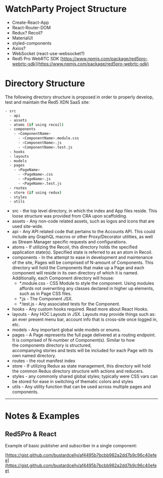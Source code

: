 # WatchParty Project Structure

* Create-React-App
* React-Router-DOM
* Redux? Recoil?
* MaterialUI
* styled-components
* Axios?
* WebSocket (react-use-websocket?)
* Red5 Pro WebRTC SDK [https://www.npmjs.com/package/red5pro-webrtc-sdk](https://www.npmjs.com/package/red5pro-webrtc-sdk)

# Directory Structure

The following directory structure is proposed in order to properly develop, test and maintain the Red5 XDN SaaS site:

```sh
- src
  - api
  - assets
  - atoms (if using recoil)
  - components
    - <ComponentName>
      - <ComponentName>.module.css
      - <ComponentName>.js
      - <ComponentName>.test.js
  - hooks
  - layouts
  - models
  - pages
    - <PageName>
      - <PageName>.css
      - <PageName>.js
      - <PageName>.test.js
  - routes
  - store (if using redux)
  - styles
  - utils
```

* src - the top level directory, in which the index and App files reside. This loose structure was provided from CRA upon scaffolding.
* assets - Any non-code related assets, such as logos and icons that are used site-wide.
* api - Any API related code that pertains to the Accounts API. This could include any GraphQL macros or other Proxy/Decorator utilities, as well as Stream Manager specific requests and configurations.
* atoms - If utilizing the Recoil, this directory holds the specified application state(s). Specified state is referred to as an atom in Recoil.
* components - In the attempt to ease in development and maintenance of the site, Pages will be comprised of N-amount of Components. This directory will hold the Components that make up a Page and each component will reside in its own directory of which it is named. Additionally, each Component directory will house:
    * *.module.css - CSS Module to style the component. Using modules affords not overwriting any classes declared in higher up elements, such as in Page CSS files.
    * *.js - The Component JSX.
    * *.test.js - Any associated tests for the Component.
* hooks - Any custom hooks required. Read more about React Hooks.
* layouts - Any HOC Layouts in JSX. Layouts may provide things such as: an ever present menu bar, account info that is cross-site once logged in, etc.
* models - Any important global wide models or enums.
* pages - A Page represents the full page delivered at a routing endpoint. It is comprised of N-number of Component(s). Similar to how the components directory is structured, accompanying stories and tests will be included for each Page with its own named directory.
* routes - the rout manifest index
* store - If utilizing Redux as state management, this directory will hold the common Redux directory structure with actions and reducers.
* styles - any commonly shared global styles; typically were CSS vars can be stored for ease in switching of thematic colors and styles
* utils - Any utility function that can be used across multiple pages and components.

---

# Notes & Examples

## Red5Pro & React

Example of basic publisher and subscriber in a single component:

[https://gist.github.com/bustardcelly/af4495b7bcbb982a2dd7b9c96c40efee](https://gist.github.com/bustardcelly/af4495b7bcbb982a2dd7b9c96c40efee)

